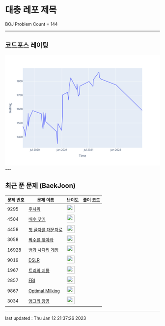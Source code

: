 # 대충 레포 제목

BOJ Problem Count = 144

---

## 코드포스 레이팅
[![Rating Graph](./cfStats.svg)](https://github.com/ingyu1008/Algorithm-Problem-Solving/blob/master/cfStats.html)---

## 최근 푼 문제 (BaekJoon)
| 문제 번호 | 문제 이름 | 난이도 | 풀이 코드 |
| --- | --- | --- | --- |
| 9295 | [주사위](https://www.acmicpc.net/problem/9295) | <img height="25px" width="25px=" src="https://static.solved.ac/tier_small/3.svg"/> |  |
| 4504 | [배수 찾기](https://www.acmicpc.net/problem/4504) | <img height="25px" width="25px=" src="https://static.solved.ac/tier_small/3.svg"/> |  |
| 4458 | [첫 글자를 대문자로](https://www.acmicpc.net/problem/4458) | <img height="25px" width="25px=" src="https://static.solved.ac/tier_small/3.svg"/> |  |
| 3058 | [짝수를 찾아라](https://www.acmicpc.net/problem/3058) | <img height="25px" width="25px=" src="https://static.solved.ac/tier_small/3.svg"/> |  |
| 16928 | [뱀과 사다리 게임](https://www.acmicpc.net/problem/16928) | <img height="25px" width="25px=" src="https://static.solved.ac/tier_small/11.svg"/> |  |
| 9019 | [DSLR](https://www.acmicpc.net/problem/9019) | <img height="25px" width="25px=" src="https://static.solved.ac/tier_small/12.svg"/> |  |
| 1967 | [트리의 지름](https://www.acmicpc.net/problem/1967) | <img height="25px" width="25px=" src="https://static.solved.ac/tier_small/12.svg"/> |  |
| 2857 | [FBI](https://www.acmicpc.net/problem/2857) | <img height="25px" width="25px=" src="https://static.solved.ac/tier_small/3.svg"/> |  |
| 9867 | [Optimal Milking](https://www.acmicpc.net/problem/9867) | <img height="25px" width="25px=" src="https://static.solved.ac/tier_small/19.svg"/> |  |
| 3034 | [앵그리 창영](https://www.acmicpc.net/problem/3034) | <img height="25px" width="25px=" src="https://static.solved.ac/tier_small/3.svg"/> |  |


---

last updated : Thu Jan 12 21:37:26 2023


